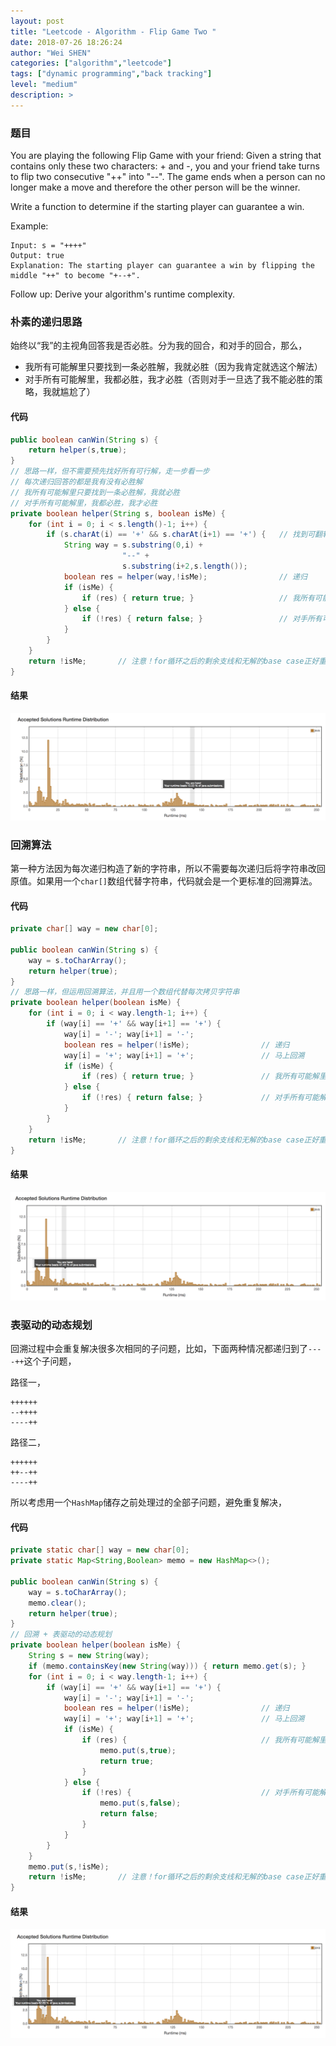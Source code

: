 ```yaml
---
layout: post
title: "Leetcode - Algorithm - Flip Game Two "
date: 2018-07-26 18:26:24
author: "Wei SHEN"
categories: ["algorithm","leetcode"]
tags: ["dynamic programming","back tracking"]
level: "medium"
description: >
---
```


### 题目
You are playing the following Flip Game with your friend: Given a string that contains only these two characters: + and -, you and your friend take turns to flip two consecutive "++" into "--". The game ends when a person can no longer make a move and therefore the other person will be the winner.

Write a function to determine if the starting player can guarantee a win.

Example:
```
Input: s = "++++"
Output: true
Explanation: The starting player can guarantee a win by flipping the middle "++" to become "+--+".
```
Follow up:
Derive your algorithm's runtime complexity.

### 朴素的递归思路
始终以“我”的主视角回答我是否必胜。分为我的回合，和对手的回合，那么，
* 我所有可能解里只要找到一条必胜解，我就必胜（因为我肯定就选这个解法）
* 对手所有可能解里，我都必胜，我才必胜（否则对手一旦选了我不能必胜的策略，我就尴尬了）

#### 代码
```java
public boolean canWin(String s) {
    return helper(s,true);
}
// 思路一样，但不需要预先找好所有可行解，走一步看一步
// 每次递归回答的都是我有没有必胜解
// 我所有可能解里只要找到一条必胜解，我就必胜
// 对手所有可能解里，我都必胜，我才必胜
private boolean helper(String s, boolean isMe) {
    for (int i = 0; i < s.length()-1; i++) {
        if (s.charAt(i) == '+' && s.charAt(i+1) == '+') {   // 找到可翻转的"++"
            String way = s.substring(0,i) +
                         "--" +
                         s.substring(i+2,s.length());
            boolean res = helper(way,!isMe);                // 递归
            if (isMe) {
                if (res) { return true; }                   // 我所有可能解里只要找到一条必胜解，我就必胜
            } else {
                if (!res) { return false; }                 // 对手所有可能解里，我都必胜，我才必胜
            }
        }
    }
    return !isMe;       // 注意！for循环之后的剩余支线和无解的base case正好重合
}
```

#### 结果
![flip-game-two-1](/images/leetcode/flip-game-two-1.png)


### 回溯算法
第一种方法因为每次递归构造了新的字符串，所以不需要每次递归后将字符串改回原值。如果用一个`char[]`数组代替字符串，代码就会是一个更标准的回溯算法。

#### 代码
```java
private char[] way = new char[0];

public boolean canWin(String s) {
    way = s.toCharArray();
    return helper(true);
}
// 思路一样，但运用回溯算法，并且用一个数组代替每次拷贝字符串
private boolean helper(boolean isMe) {
    for (int i = 0; i < way.length-1; i++) {
        if (way[i] == '+' && way[i+1] == '+') {
            way[i] = '-'; way[i+1] = '-';
            boolean res = helper(!isMe);                // 递归
            way[i] = '+'; way[i+1] = '+';               // 马上回溯
            if (isMe) {
                if (res) { return true; }               // 我所有可能解里只要找到一条必胜解，我就必胜
            } else {
                if (!res) { return false; }             // 对手所有可能解里，我都必胜，我才必胜
            }
        }
    }
    return !isMe;       // 注意！for循环之后的剩余支线和无解的base case正好重合
}
```

#### 结果
![flip-game-two-2](/images/leetcode/flip-game-two-2.png)


### 表驱动的动态规划
回溯过程中会重复解决很多次相同的子问题，比如，下面两种情况都递归到了`----++`这个子问题，

路径一，
```
++++++
--++++
----++
```
路径二，
```
++++++
++--++
----++
```

所以考虑用一个`HashMap`储存之前处理过的全部子问题，避免重复解决，

#### 代码
```java
private static char[] way = new char[0];
private static Map<String,Boolean> memo = new HashMap<>();

public boolean canWin(String s) {
    way = s.toCharArray();
    memo.clear();
    return helper(true);
}
// 回溯 + 表驱动的动态规划
private boolean helper(boolean isMe) {
    String s = new String(way);
    if (memo.containsKey(new String(way))) { return memo.get(s); }
    for (int i = 0; i < way.length-1; i++) {
        if (way[i] == '+' && way[i+1] == '+') {
            way[i] = '-'; way[i+1] = '-';
            boolean res = helper(!isMe);                // 递归
            way[i] = '+'; way[i+1] = '+';               // 马上回溯
            if (isMe) {
                if (res) {                              // 我所有可能解里只要找到一条必胜解，我就必胜
                    memo.put(s,true);
                    return true;
                }
            } else {
                if (!res) {                             // 对手所有可能解里，我都必胜，我才必胜
                    memo.put(s,false);
                    return false;
                }
            }
        }
    }
    memo.put(s,!isMe);
    return !isMe;       // 注意！for循环之后的剩余支线和无解的base case正好重合
}
```

#### 结果
![flip-game-two-3](/images/leetcode/flip-game-two-3.png)
